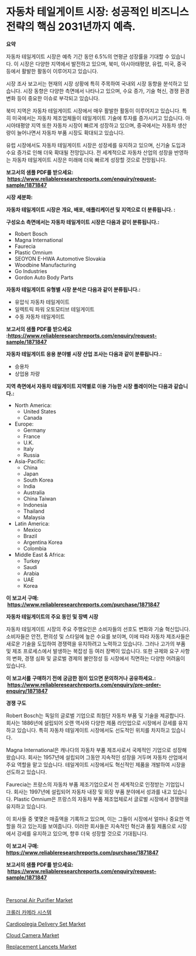<p><h1>자동차 테일게이트 시장: 성공적인 비즈니스 전략의 핵심 2031년까지 예측.</h1></p><p><strong>요약</strong></p>
<p><p>자동차 테일게이트 시장은 예측 기간 동안 6.5%의 연평균 성장률을 기대할 수 있습니다. 이 시장은 다양한 지역에서 발전하고 있으며, 북미, 아시아태평양, 유럽, 미국, 중국 등에서 활발한 활동이 이루어지고 있습니다.</p><p>시장 조사 보고서는 현재의 시장 상황에 특히 주목하여 국내외 시장 동향을 분석하고 있습니다. 시장 동향은 다양한 측면에서 나타나고 있으며, 수요 증가, 기술 혁신, 경쟁 환경 변화 등이 중요한 이슈로 부각되고 있습니다.</p><p>북미 지역은 자동차 테일게이트 시장에서 매우 활발한 활동이 이루어지고 있습니다. 특히 미국에서는 자동차 제조업체들이 테일게이트 기술에 투자를 증가시키고 있습니다. 아시아태평양 지역 또한 자동차 시장이 빠르게 성장하고 있으며, 중국에서는 자동차 생산량이 늘어나면서 자동차 부품 시장도 확대되고 있습니다.</p><p>유럽 시장에서도 자동차 테일게이트 시장은 성장세를 유지하고 있으며, 신기술 도입과 수요 증가로 인해 더욱 확대될 전망입니다. 전 세계적으로 자동차 산업의 성장을 반영하는 자동차 테일게이트 시장은 미래에 더욱 빠르게 성장할 것으로 전망됩니다.</p></p>
<p><strong>보고서의 샘플 PDF를 받으세요: &nbsp;<a href="https://www.reliableresearchreports.com/enquiry/request-sample/1871847">https://www.reliableresearchreports.com/enquiry/request-sample/1871847</a></strong></p>
<p><strong>시장 세분화:</strong></p>
<p><strong> 자동차 테일게이트 시장은 개요, 배포, 애플리케이션 및 지역으로 더 분류됩니다. :</strong></p>
<p><strong>구성요소 측면에서는 자동차 테일게이트 시장은 다음과 같이 분류됩니다.:</strong></p>
<p><ul><li>Robert Bosch</li><li>Magna International</li><li>Faurecia</li><li>Plastic Omnium</li><li>SEOYON E-HWA Automotive Slovakia</li><li>Woodbine Manufacturing</li><li>Go Industries</li><li>Gordon Auto Body Parts</li></ul></p>
<p><strong> 자동차 테일게이트 유형별 시장 분석은 다음과 같이 분류됩니다.:</strong></p>
<p><ul><li>유압식 자동차 테일게이트</li><li>일렉트릭 파워 오토모티브 테일게이트</li><li>수동 자동차 테일게이트</li></ul></p>
<p><strong>보고서의 샘플 PDF를 받으세요 :<a href="https://www.reliableresearchreports.com/enquiry/request-sample/1871847">https://www.reliableresearchreports.com/enquiry/request-sample/1871847</a></strong></p>
<p><strong> 자동차 테일게이트 응용 분야별 시장 산업 조사는 다음과 같이 분류됩니다.:</strong></p>
<p><ul><li>승용차</li><li>상업용 차량</li></ul></p>
<p><strong>지역 측면에서 자동차 테일게이트 지역별로 이용 가능한 시장 플레이어는 다음과 같습니다.:</strong></p>
<p><ul>
    <li>
        North America:
        <ul>
            <li>United States</li>
            <li>Canada</li>
        </ul>
    </li>
    <li>
        Europe:
        <ul>
            <li>Germany</li>
            <li>France</li>
            <li>U.K.</li>
            <li>Italy</li>
            <li>Russia</li>
        </ul>
    </li>
    <li>
        Asia-Pacific:
        <ul>
            <li>China</li>
            <li>Japan</li>
            <li>South Korea</li>
            <li>India</li>
            <li>Australia</li>
            <li>China Taiwan</li>
            <li>Indonesia</li>
            <li>Thailand</li>
            <li>Malaysia</li>
        </ul>
    </li>
    <li>
        Latin America:
        <ul>
            <li>Mexico</li>
            <li>Brazil</li>
            <li>Argentina Korea</li>
            <li>Colombia</li>
        </ul>
    </li>
    <li>
        Middle East & Africa:
        <ul>
            <li>Turkey</li>
            <li>Saudi</li>
            <li>Arabia</li>
            <li>UAE</li>
            <li>Korea</li>
        </ul>
    </li>
    </ul></p>
<p><strong>이 보고서 구매: &nbsp;<a href="https://www.reliableresearchreports.com/purchase/1871847">https://www.reliableresearchreports.com/purchase/1871847</a></strong></p>
<p><strong>자동차 테일게이트의 주요 동인 및 장벽 시장</strong></p>
<p><p>자동차 테일게이트 시장의 주요 주행요인은 소비자들의 선호도 변화와 기술 혁신입니다. 소비자들은 안전, 편의성 및 스타일에 높은 수요를 보이며, 이에 따라 자동차 제조사들은 새로운 기술을 도입하여 경쟁력을 유지하려고 노력하고 있습니다. 그러나 고가의 부품 및 제조 프로세스에서 발생하는 복잡성 등 여러 장벽이 있습니다. 또한 규제와 요구 사항의 변화, 경쟁 심화 및 글로벌 경제의 불안정성 등 시장에서 직면하는 다양한 어려움이 있습니다.</p></p>
<p><strong>이 보고서를 구매하기 전에 궁금한 점이 있으면 문의하거나 공유하세요.: &nbsp;<a href="https://www.reliableresearchreports.com/enquiry/pre-order-enquiry/1871847">https://www.reliableresearchreports.com/enquiry/pre-order-enquiry/1871847</a></strong></p>
<p><strong>경쟁 구도</strong></p>
<p><p>Robert Bosch는 독일의 글로벌 기업으로 최첨단 자동차 부품 및 기술을 제공합니다. 회사는 1886년에 설립되어 오랜 역사와 다양한 제품 라인업으로 시장에서 강세를 유지하고 있습니다. 특히 자동차 테일게이트 시장에서도 선도적인 위치를 차지하고 있습니다.</p><p>Magna International은 캐나다의 자동차 부품 제조사로서 국제적인 기업으로 성장해 왔습니다. 회사는 1957년에 설립되어 그동안 지속적인 성장을 거두며 자동차 산업에서 주요 역할을 맡고 있습니다. 테일게이트 시장에서도 혁신적인 제품을 개발하여 시장을 선도하고 있습니다.</p><p>Faurecia는 프랑스의 자동차 부품 제조기업으로서 전 세계적으로 인정받는 기업입니다. 회사는 1997년에 설립되어 자동차 내장 및 외장 부품 분야에서 성과를 내고 있습니다. Plastic Omnium은 프랑스의 자동차 부품 제조업체로서 글로벌 시장에서 경쟁력을 유지하고 있습니다.</p><p>이 회사들 중 몇몇은 매출액을 기록하고 있으며, 이는 그들이 시장에서 얼마나 중요한 역할을 하고 있는지를 보여줍니다. 이러한 회사들은 지속적인 혁신과 품질 제품으로 시장에서 강세를 유지하고 있으며, 향후 더욱 성장할 것으로 기대됩니다.</p></p>
<p><strong>이 보고서 구매: &nbsp; <a href="https://www.reliableresearchreports.com/purchase/1871847">https://www.reliableresearchreports.com/purchase/1871847</a></strong></p>
<p><strong>보고서의 샘플 PDF를 받으세요: &nbsp;<a href="https://www.reliableresearchreports.com/enquiry/request-sample/1871847">https://www.reliableresearchreports.com/enquiry/request-sample/1871847</a></strong><strong></strong></p>
<p>&nbsp;</p>
<p><p><a href="https://github.com/RoccoManning/Market-Research-Report-List-4/blob/main/personal-air-purifier-market.md">Personal Air Purifier Market</a></p><p><a href="https://github.com/lzrvbyqzftro57/Market-Research-Report-List-1/blob/main/27026963425.md">크롤러 카메라 시스템</a></p><p><a href="https://issuu.com/reportprime-2/docs/cardioplegia-delivery-set-market-size-2030.pptx">Cardioplegia Delivery Set Market</a></p><p><a href="https://github.com/edytherolanlouisejk1miz0wig/Market-Research-Report-List-1/blob/main/cloud-camera-market.md">Cloud Camera Market</a></p><p><a href="https://issuu.com/reportprime-2/docs/replacement-lancets-market-size-2030.pptx">Replacement Lancets Market</a></p></p>